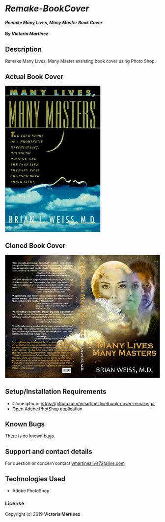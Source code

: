 # _Remake-BookCover_

#### _Remake Many Lives, Many Master Book Cover_

#### By _**Victoria Martinez**_

## Description

Remake Many Lives, Many Master exsisting book cover using Photo Shop.

## Actual Book Cover 
![](sample-work/cover_manyMasters.jpg)

## Cloned Book Cover
![](sample-work/book-cover.jpg)

## Setup/Installation Requirements

* Clone github: https://github.com/vmartinezlive/book-cover-remake.git
* Open Adobe PhotShop application

## Known Bugs

There is no known bugs.

## Support and contact details

For question or concern contact vmartinezlive72@live.com

## Technologies Used

* Adobe PhotoShop

### License


Copyright (c) 2019 **Victoria Martinez**